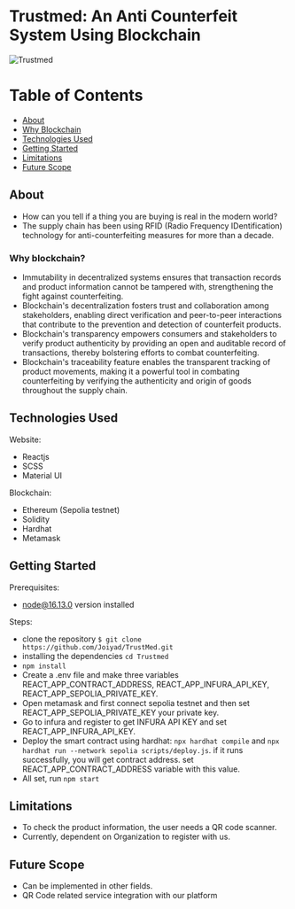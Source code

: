 # Trustmed: An Anti Counterfeit System Using Blockchain

![Trustmed](https://res.cloudinary.com/dvjbswt50/image/upload/v1688968491/trustmed-home_k78pxe.png)

# Table of Contents
+ [About](#description)
+ [Why Blockchain](#why_blockchain)
+ [Technologies Used](#built_with)
+ [Getting Started](#getting_started)
+ [Limitations](#limitations)
+ [Future Scope](#future_scope)

## About <a name="description"></a>
+ How can you tell if a thing you are buying is real in the modern world?
+ The supply chain has been using RFID (Radio Frequency IDentification) technology for anti-counterfeiting measures for more than a decade.

### Why blockchain? <a name="why_blockchain"></a>
+ Immutability in decentralized systems ensures that transaction records and product information cannot be tampered with, strengthening the fight against counterfeiting.
+ Blockchain's decentralization fosters trust and collaboration among stakeholders, enabling direct verification and peer-to-peer interactions that contribute to the prevention and detection of counterfeit products.
+ Blockchain's transparency empowers consumers and stakeholders to verify product authenticity by providing an open and auditable record of transactions, thereby bolstering efforts to combat counterfeiting.
+ Blockchain's traceability feature enables the transparent tracking of product movements, making it a powerful tool in combating counterfeiting by verifying the authenticity and origin of goods throughout the supply chain.

## Technologies Used <a name="built_with"></a>
Website:
+ Reactjs
+ SCSS 
+ Material UI

Blockchain:
+ Ethereum (Sepolia testnet)
+ Solidity
+ Hardhat
+ Metamask

## Getting Started <a name="getting_started"></a>
Prerequisites:
+ node@16.13.0 version installed

Steps:
+ clone the repository ``` $ git clone https://github.com/Joiyad/TrustMed.git ```
+ installing the dependencies ``` cd Trustmed ```
+ ``` npm install ```
+ Create a .env file and make three variables REACT_APP_CONTRACT_ADDRESS, REACT_APP_INFURA_API_KEY, REACT_APP_SEPOLIA_PRIVATE_KEY.
+ Open metamask and first connect sepolia testnet and then set REACT_APP_SEPOLIA_PRIVATE_KEY your private key.
+ Go to infura and register to get INFURA API KEY and set REACT_APP_INFURA_API_KEY.
+ Deploy the smart contract using hardhat: ```npx hardhat compile``` and ```npx hardhat run --network sepolia scripts/deploy.js```. if it runs successfully, you will get contract address. set REACT_APP_CONTRACT_ADDRESS variable with this value.
+ All set, run ```npm start```
 
## Limitations <a name="limitations"></a>
+ To check the product information, the user needs a QR code scanner.
+ Currently, dependent on Organization to register with us.

## Future Scope <a name="future_scope"></a>
+ Can be implemented in other fields.
+ QR Code related service integration with our platform
